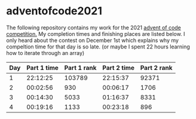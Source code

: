 # adventofcode2021  

The following repository contains my work for the 2021 [advent of code competition.](https://adventofcode.com) My completion times and finishing places are listed below.  I only heard about the contest on December 1st which explains why my compeltion time for that day is so late. (or maybe I spent 22 hours learning how to iterate through an array)

| Day | Part 1 time | Part 1 rank | Part 2 time | Part 2 rank |
| --- | ----------- | ----------- | ----------- | ----------- |
| 1   | 22:12:25    | 103789      | 22:15:37    | 92371       |
| 2   | 00:02:56    | 930         | 00:06:17    | 1706        |
| 3   | 00:14:30    | 5033        | 01:16:37    | 8331        |
| 4   | 00:19:16    | 1133        | 00:23:18    | 896         |